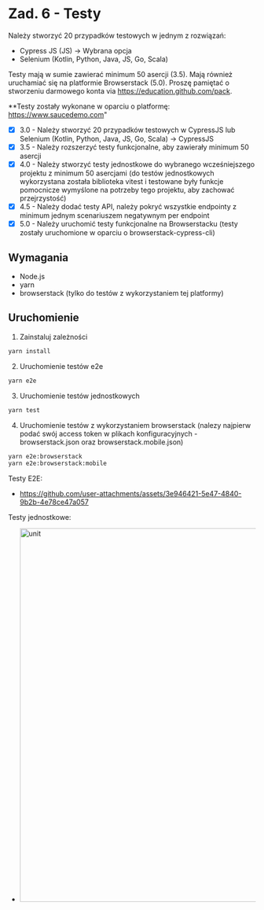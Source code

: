 # Zad. 6 - Testy

Należy stworzyć 20 przypadków testowych w jednym z rozwiązań:

- Cypress JS (JS) -> Wybrana opcja
- Selenium (Kotlin, Python, Java, JS, Go, Scala)

Testy mają w sumie zawierać minimum 50 asercji (3.5). Mają również
uruchamiać się na platformie Browserstack (5.0). Proszę pamiętać o
stworzeniu darmowego konta via https://education.github.com/pack.

\*\*Testy zostały wykonane w oparciu o platformę: https://www.saucedemo.com"

- [x] 3.0 - Należy stworzyć 20 przypadków testowych w CypressJS lub Selenium
      (Kotlin, Python, Java, JS, Go, Scala) -> CypressJS
- [x] 3.5 - Należy rozszerzyć testy funkcjonalne, aby zawierały minimum 50
      asercji
- [x] 4.0 - Należy stworzyć testy jednostkowe do wybranego wcześniejszego
      projektu z minimum 50 asercjami (do testów jednostkowych wykorzystana została biblioteka vitest i testowane
      były funkcje pomocnicze wymyślone na potrzeby tego projektu, aby zachować przejrzystość)
- [x] 4.5 - Należy dodać testy API, należy pokryć wszystkie endpointy z
      minimum jednym scenariuszem negatywnym per endpoint
- [x] 5.0 - Należy uruchomić testy funkcjonalne na Browserstacku (testy zostały uruchomione w oparciu o browserstack-cypress-cli)

## Wymagania

- Node.js
- yarn
- browserstack (tylko do testów z wykorzystaniem tej platformy)

## Uruchomienie

1. Zainstaluj zależności

```bash
yarn install
```

2. Uruchomienie testów e2e

```bash
yarn e2e
```

3. Uruchomienie testów jednostkowych

```bash
yarn test
```

4. Uruchomienie testów z wykorzystaniem browserstack (nalezy najpierw podać swój access token w plikach konfiguracyjnych - browserstack.json oraz browserstack.mobile.json)

```bash
yarn e2e:browserstack
yarn e2e:browserstack:mobile
```

Testy E2E:
- https://github.com/user-attachments/assets/3e946421-5e47-4840-9b2b-4e78ce47a057

Testy jednostkowe:
- <img width="760" alt="unit" src="https://github.com/user-attachments/assets/2ede9f53-461e-4fb2-953a-a4bd48976e25" />


